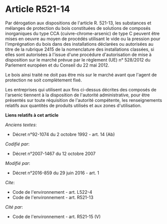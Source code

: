# Article R521-14

Par dérogation aux dispositions de l'article R. 521-13, les substances et mélanges de protection du bois constituées de
solutions de composés inorganiques du type CCA (cuivre-chrome-arsenic) de type C peuvent être mises en oeuvre au moyen de
procédés utilisant le vide ou la pression pour l'imprégnation du bois dans des installations déclarées ou autorisées au titre
de la rubrique 2415 de la nomenclature des installations classées, si elles sont autorisées à l'issue d'une procédure
d'autorisation de mise à disposition sur le marché prévue par le règlement (UE) n° 528/2012 du Parlement européen et du
Conseil du 22 mai 2012. 

Le bois ainsi traité ne doit pas être mis sur le marché avant que l'agent de protection ne soit complètement fixé. 

Les entreprises qui utilisent aux fins ci-dessus décrites des composés de l'arsenic tiennent à la disposition de l'autorité
administrative, pour être présentés sur toute réquisition de l'autorité compétente, les renseignements relatifs aux quantités
de produits utilisés et aux zones d'utilisation.

**Liens relatifs à cet article**

_Anciens textes_:

  - Décret n°92-1074 du 2 octobre 1992 - art. 14 (Ab)

_Codifié par_:

  - Décret n°2007-1467 du 12 octobre 2007

_Modifié par_:

  - Décret n°2016-859 du 29 juin 2016 - art. 1

_Cite_:

  - Code de l'environnement - art. L522-4
  - Code de l'environnement - art. R521-13

_Cité par_:

  - Code de l'environnement - art. R521-15 (V)
